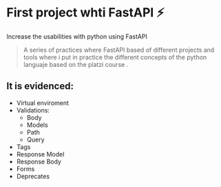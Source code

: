 # First project whti FastAPI ⚡
Increase the usabilities with python using FastAPI

>A series of practices where FastAPI based of different projects and tools where i put in practice the different concepts of the python languaje based on the platzi course .

## It is evidenced:
* Virtual enviroment 
* Validations:
  * Body
  * Models 
  * Path
  * Query
* Tags
* Response Model
* Response Body
* Forms
* Deprecates
